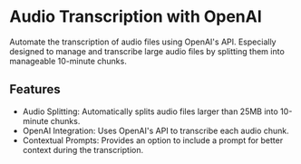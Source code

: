 # Audio Transcription with OpenAI

Automate the transcription of audio files using OpenAI's API. Especially designed to manage and transcribe large audio files by splitting them into manageable 10-minute chunks.

## Features
- Audio Splitting: Automatically splits audio files larger than 25MB into 10-minute chunks.
- OpenAI Integration: Uses OpenAI's API to transcribe each audio chunk.
- Contextual Prompts: Provides an option to include a prompt for better context during the transcription.


